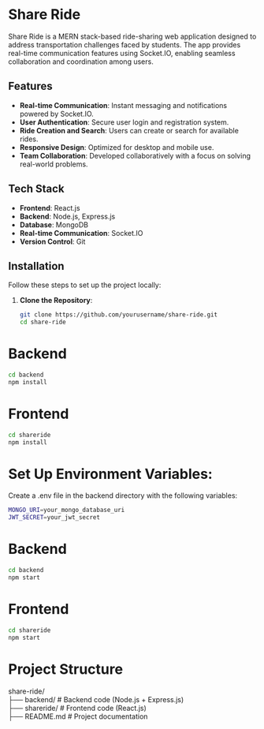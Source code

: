 # Share Ride  

Share Ride is a MERN stack-based ride-sharing web application designed to address transportation challenges faced by students. The app provides real-time communication features using Socket.IO, enabling seamless collaboration and coordination among users.  

## Features  

- **Real-time Communication**: Instant messaging and notifications powered by Socket.IO.  
- **User Authentication**: Secure user login and registration system.  
- **Ride Creation and Search**: Users can create or search for available rides.  
- **Responsive Design**: Optimized for desktop and mobile use.  
- **Team Collaboration**: Developed collaboratively with a focus on solving real-world problems.  

## Tech Stack  

- **Frontend**: React.js  
- **Backend**: Node.js, Express.js  
- **Database**: MongoDB  
- **Real-time Communication**: Socket.IO  
- **Version Control**: Git  

## Installation  

Follow these steps to set up the project locally:  

1. **Clone the Repository**:  
   ```bash  
   git clone https://github.com/yourusername/share-ride.git  
   cd share-ride

 # Backend  
   ```bash
   cd backend  
   npm install
   ```
# Frontend  
   ```bash
   cd shareride  
   npm install  
```
# Set Up Environment Variables:
Create a .env file in the backend directory with the following variables:
 ```bash
 MONGO_URI=your_mongo_database_uri  
 JWT_SECRET=your_jwt_secret
```
# Backend  
```bash
cd backend  
npm start
```

# Frontend  
```bash
cd shareride  
npm start
```
# Project Structure
share-ride/  
├── backend/       # Backend code (Node.js + Express.js)  
├── shareride/      # Frontend code (React.js)  
├── README.md      # Project documentation  
